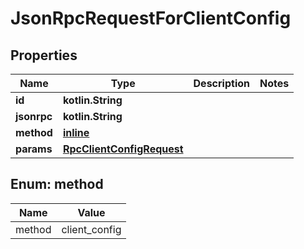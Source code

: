
# JsonRpcRequestForClientConfig

## Properties
| Name | Type | Description | Notes |
| ------------ | ------------- | ------------- | ------------- |
| **id** | **kotlin.String** |  |  |
| **jsonrpc** | **kotlin.String** |  |  |
| **method** | [**inline**](#Method) |  |  |
| **params** | [**RpcClientConfigRequest**](RpcClientConfigRequest.md) |  |  |


<a id="Method"></a>
## Enum: method
| Name | Value |
| ---- | ----- |
| method | client_config |



